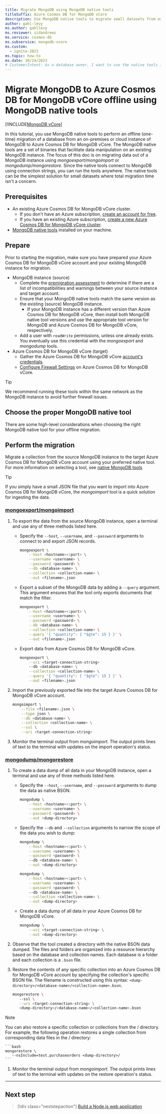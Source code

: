 ```yaml
---
title: Migrate MongoDB using MongoDB native tools
titleSuffix: Azure Cosmos DB for MongoDB vCore
description: Use MongoDB native tools to migrate small datasets from existing MongoDB instances to Azure Cosmos DB for MongoDB vCore offline.
author: gahl-levy
ms.author: gahllevy
ms.reviewer: sidandrews
ms.service: cosmos-db
ms.subservice: mongodb-vcore
ms.custom:
  - ignite-2023
ms.topic: how-to
ms.date: 10/24/2023
# CustomerIntent: As a database owner, I want to use the native tools in MongoDB Core so that I can migrate an existing dataset to Azure Cosmos DB for MongoDB vCore.
---
```


# Migrate MongoDB to Azure Cosmos DB for MongoDB vCore offline using MongoDB native tools

[!INCLUDE[MongoDB vCore](~/reusable-content/ce-skilling/azure/includes/cosmos-db/includes/appliesto-mongodb-vcore.md)]

In this tutorial, you use MongoDB native tools to perform an offline (one-time) migration of a database from an on-premises or cloud instance of MongoDB to Azure Cosmos DB for MongoDB vCore. The MongoDB native tools are a set of binaries that facilitate data manipulation on an existing MongoDB instance. The focus of this doc is on migrating data out of a MongoDB instance using *mongoexport/mongoimport* or *mongodump/mongorestore*. Since the native tools connect to MongoDB using connection strings, you can run the tools anywhere. The native tools can be the simplest solution for small datasets where total migration time isn't a concern.

## Prerequisites

- An existing Azure Cosmos DB for MongoDB vCore cluster.
  - If you don't have an Azure subscription, [create an account for free](https://azure.microsoft.com/free).
  - If you have an existing Azure subscription, [create a new Azure Cosmos DB for MongoDB vCore cluster](quickstart-portal.md).
- [MongoDB native tools](https://www.mongodb.com/try/download/database-tools) installed on your machine.

## Prepare

Prior to starting the migration, make sure you have prepared your Azure Cosmos DB for MongoDB vCore account and your existing MongoDB instance for migration.

- MongoDB instance (source)
  - Complete the [premigration assessment](../pre-migration-steps.md#pre-migration-assessment) to determine if there are a list of incompatibilities and warnings between your source instance and target account.
  - Ensure that your MongoDB native tools match the same version as the existing (source) MongoDB instance.
    - If your MongoDB instance has a different version than Azure Cosmos DB for MongoDB vCore, then install both MongoDB native tool versions and use the appropriate tool version for MongoDB and Azure Cosmos DB for MongoDB vCore, respectively.
  - Add a user with `readWrite` permissions, unless one already exists. You eventually use this credential with the *mongoexport* and *mongodump* tools.
- Azure Cosmos DB for MongoDB vCore (target)
  - Gather the Azure Cosmos DB for MongoDB vCore [account's credentials](./quickstart-portal.md#get-cluster-credentials).
  - [Configure Firewall Settings](./security.md#network-security-options) on Azure Cosmos DB for MongoDB vCore.

> [!TIP]
> We recommend running these tools within the same network as the MongoDB instance to avoid further firewall issues.

## Choose the proper MongoDB native tool

There are some high-level considerations when choosing the right MongoDB native tool for your offline migration.

## Perform the migration

Migrate a collection from the source MongoDB instance to the target Azure Cosmos DB for MongoDB vCore account using your preferred native tool. For more information on selecting a tool, see [native MongoDB tools](migration-options.md#native-mongodb-tools-offline)

> [!TIP]
> If you simply have a small JSON file that you want to import into Azure Cosmos DB for MongoDB vCore, the *mongoimport* tool is a quick solution for ingesting the data.

### [mongoexport/mongoimport](#tab/export-import)

1. To export the data from the source MongoDB instance, open a terminal and use any of three methods listed here.

    - Specify the ``--host``, ``--username``, and ``--password`` arguments to connect to and export JSON records.

        ```bash
        mongoexport \
            --host <hostname><:port> \
            --username <username> \
            --password <password> \
            --db <database-name> \
            --collection <collection-name> \
            --out <filename>.json
        ```

    - Export a subset of the MongoDB data by adding a ``--query`` argument. This argument ensures that the tool only exports documents that match the filter.

        ```bash
        mongoexport \
            --host <hostname><:port> \
            --username <username> \
            --password <password> \
            --db <database-name> \
            --collection <collection-name> \
            --query '{ "quantity": { "$gte": 15 } }' \
            --out <filename>.json
        ```

    - Export data from Azure Cosmos DB for MongoDB vCore.

        ```bash
        mongoexport \
            --uri <target-connection-string>
            --db <database-name> \
            --collection <collection-name> \
            --query '{ "quantity": { "$gte": 15 } }' \
            --out <filename>.json
        ```

1. Import the previously exported file into the target Azure Cosmos DB for MongoDB vCore account.

    ```bash
    mongoimport \
        --file <filename>.json \
        --type json \
        --db <database-name> \
        --collection <collection-name> \
        --ssl \
        --uri <target-connection-string>
    ```

1. Monitor the terminal output from *mongoimport*. The output prints lines of text to the terminal with updates on the import operation's status.

### [mongodump/mongorestore](#tab/dump-restore)

1. To create a data dump of all data in your MongoDB instance, open a terminal and use any of three methods listed here.

    - Specify the ``--host``, ``--username``, and ``--password`` arguments to dump the data as native BSON.

        ```bash
        mongodump \
            --host <hostname><:port> \
            --username <username> \
            --password <password> \
            --out <dump-directory>
        ```

    - Specify the ``--db`` and ``--collection`` arguments to narrow the scope of the data you wish to dump:

        ```bash
        mongodump \
            --host <hostname><:port> \
            --username <username> \
            --password <password> \    
            --db <database-name> \
            --out <dump-directory>
        ```

        ```bash
        mongodump \
            --host <hostname><:port> \
            --username <username> \
            --password <password> \    
            --db <database-name> \
            --collection <collection-name> \
            --out <dump-directory>
        ```

    - Create a data dump of all data in your Azure Cosmos DB for MongoDB vCore.

        ```bash
        mongodump \
            --uri <target-connection-string> \
            --out <dump-directory>
        ```

1. Observe that the tool created a directory with the native BSON data dumped. The files and folders are organized into a resource hierarchy based on the database and collection names. Each database is a folder and each collection is a `.bson` file.

1. Restore the contents of any specific collection into an Azure Cosmos DB for MongoDB vCore account by specifying the collection's specific BSON file. The filename is constructed using this syntax: `<dump-directory>/<database-name>/<collection-name>.bson`.

    ```bash
    mongorestore \ 
       --ssl \
       --uri <target-connection-string> \
       <dump-directory>/<database-name>/<collection-name>.bson
    ```
> [!NOTE]  
> You can also restore a specific collection or collections from the <dump-directory>/ directory. For example, the following operation restores a single collection from corresponding data files in the <dump-directory>/ directory:

    ```bash
    mongorestore \
       --nsInclude=test.purchaseorders <dump-directory>/
    ```
    
1. Monitor the terminal output from *mongoimport*. The output prints lines of text to the terminal with updates on the restore operation's status.

---

## Next step

> [!div class="nextstepaction"]
> [Build a Node.js web application](tutorial-nodejs-web-app.md)
